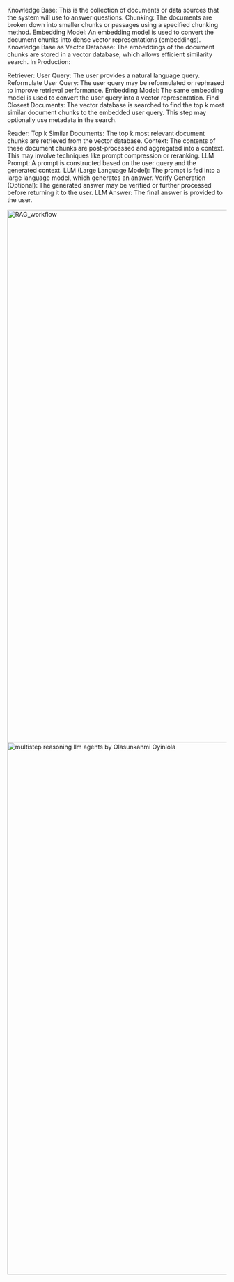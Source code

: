 Knowledge Base: 
This is the collection of documents or data sources that the system will use to answer questions.
Chunking: The documents are broken down into smaller chunks or passages using a specified chunking method.
Embedding Model: An embedding model is used to convert the document chunks into dense vector representations (embeddings).
Knowledge Base as Vector Database: The embeddings of the document chunks are stored in a vector database, which allows efficient similarity search.
In Production:

Retriever:
User Query: The user provides a natural language query.
Reformulate User Query: The user query may be reformulated or rephrased to improve retrieval performance.
Embedding Model: The same embedding model is used to convert the user query into a vector representation.
Find Closest Documents: The vector database is searched to find the top k most similar document chunks to the embedded user query. This step may optionally use metadata in the search.

Reader:
Top k Similar Documents: The top k most relevant document chunks are retrieved from the vector database.
Context: The contents of these document chunks are post-processed and aggregated into a context. This may involve techniques like prompt compression or reranking.
LLM Prompt: A prompt is constructed based on the user query and the generated context.
LLM (Large Language Model): The prompt is fed into a large language model, which generates an answer.
Verify Generation (Optional): The generated answer may be verified or further processed before returning it to the user.
LLM Answer: The final answer is provided to the user.

<img width="1222" alt="RAG_workflow" src="https://github.com/olasunkanmi-SE/Vectorized-Intelligence/assets/60177090/d1f6495d-8245-400b-ba20-a520c7200950">

<img width="1222" alt="multistep reasoning llm agents by Olasunkanmi Oyinlola" src="https://github.com/olasunkanmi-SE/Vectorized-Intelligence/assets/60177090/364a6174-8e2a-4fee-9ba3-bc8d4d8344b4">
